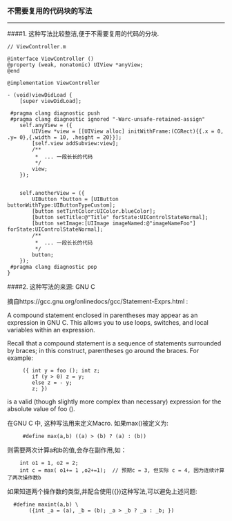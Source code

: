 ### 不需要复用的代码块的写法
---



####1. 这种写法比较整洁,便于不需要复用的代码的分块. 

```
// ViewController.m 

@interface ViewController ()
@property (weak, nonatomic) UIView *anyView;
@end

@implementation ViewController

- (void)viewDidLoad {
    [super viewDidLoad];

 #pragma clang diagnostic push 
 #pragma clang diagnostic ignored "-Warc-unsafe-retained-assign"
    self.anyView = ({
        UIView *view = [[UIView alloc] initWithFrame:(CGRect){{.x = 0, .y= 0},{.width = 10, .height = 20}}];
        [self.view addSubview:view];
        /**
         *  ... 一段长长的代码
         */
        view;
    });
    
    
    self.anotherView = ({
        UIButton *button = [UIButton buttonWithType:UIButtonTypeCustom];
        [button setTintColor:UIColor.blueColor];
        [button setTitle:@"Title" forState:UIControlStateNormal];
        [button setImage:[UIImage imageNamed:@"imageNameFoo"] forState:UIControlStateNormal];
        /**
         *  ... 一段长长的代码
         */
        button;
    });
 #pragma clang diagnostic pop
}

```


####2. 这种写法的来源: GNU C 


摘自https://gcc.gnu.org/onlinedocs/gcc/Statement-Exprs.html :

A compound statement enclosed in parentheses may appear as an expression in GNU C. This allows you to use loops, switches, and local variables within an expression.

Recall that a compound statement is a sequence of statements surrounded by braces; in this construct, parentheses go around the braces. For example:
```
     ({ int y = foo (); int z;
        if (y > 0) z = y;
        else z = - y;
        z; })
```
is a valid (though slightly more complex than necessary) expression for the absolute value of foo ().



 
在GNU C 中, 这种写法用来定义Macro. 如果max()被定义为:

```
     #define max(a,b) ((a) > (b) ? (a) : (b))

```
则需要两次计算a和b的值,会存在副作用,如：

```
	int o1 = 1, o2 = 2;
    int c = max( o1+= 1 ,o2+=1);  // 预期c = 3, 但实际 c = 4, 因为连续计算了两次操作数b

```

如果知道两个操作数的类型,并配合使用({})这种写法,可以避免上述问题: 

```
  #define maxint(a,b) \
       ({int _a = (a), _b = (b); _a > _b ? _a : _b; })

```


 

